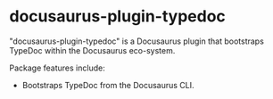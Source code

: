# docusaurus-plugin-typedoc

"docusaurus-plugin-typedoc" is a Docusaurus plugin that bootstraps TypeDoc within the Docusaurus eco-system.

Package features include:

- Bootstraps TypeDoc from the Docusaurus CLI.
